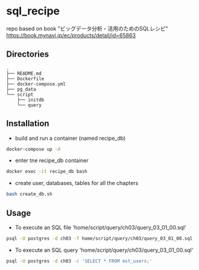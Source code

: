 # sql_recipe
repo based on book "ビッグデータ分析・活用のためのSQLレシピ" https://book.mynavi.jp/ec/products/detail/id=65863

## Directories

    .
    ├── README.md
    ├── Dockerfile
    ├── docker-compose.yml
    ├── pg_data
    └── script
        ├── initdb
        └── query

## Installation

- build and run a container (named recipe_db)

```bash
docker-compose up -d
```

- enter tne recipe_db container

```bash
docker exec -it recipe_db bash
```

- create user, databases, tables for all the chapters

```bash
bash create_db.sh
```

## Usage

- To execute an SQL file 'home/script/query/ch03/query_03_01_00.sql'

```bash
psql -U postgres -d ch03 -f home/script/query/ch03/query_03_01_00.sql
```

- To execute an SQL query 'home/script/query/ch03/query_03_01_00.sql'

```bash
psql -U postgres -d ch03 -c 'SELECT * FROM mst_users;'
```

